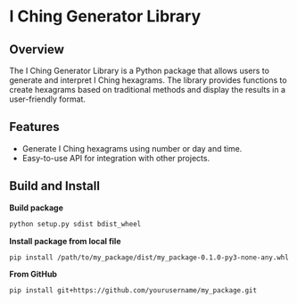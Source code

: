 # I Ching Generator Library

## Overview
The I Ching Generator Library is a Python package that allows users to generate and interpret I Ching hexagrams. The library provides functions to create hexagrams based on traditional methods and display the results in a user-friendly format.

## Features
- Generate I Ching hexagrams using number or day and time.
- Easy-to-use API for integration with other projects.

## Build and Install

**Build package**
```bash
python setup.py sdist bdist_wheel
```

**Install package from local file**

```bash
pip install /path/to/my_package/dist/my_package-0.1.0-py3-none-any.whl
```

**From GitHub**
```bash
pip install git+https://github.com/yourusername/my_package.git
```
